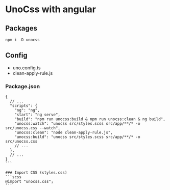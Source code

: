 # UnoCss with angular

## Packages
```
npm i -D unocss
```

## Config
- uno.config.ts
- clean-apply-rule.js

### Package.json
````json5
{
  // ...
  "scripts": {
    "ng": "ng",
    "start": "ng serve",
    "build": "npm run unocss:build & npm run unocss:clean & ng build",
    "unocss:watch": "unocss src/styles.scss src/app/**/* -o src/unocss.css --watch",
    "unocss:clean": "node clean-apply-rule.js",
    "unocss:build": "unocss src/styles.scss src/app/**/* -o src/unocss.css
    // ...
  },
  // ...
}
```

### Import CSS (styles.css)
```scss
@import "unocss.css";
```
